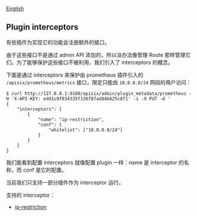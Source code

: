 <!--
#
# Licensed to the Apache Software Foundation (ASF) under one or more
# contributor license agreements.  See the NOTICE file distributed with
# this work for additional information regarding copyright ownership.
# The ASF licenses this file to You under the Apache License, Version 2.0
# (the "License"); you may not use this file except in compliance with
# the License.  You may obtain a copy of the License at
#
#     http://www.apache.org/licenses/LICENSE-2.0
#
# Unless required by applicable law or agreed to in writing, software
# distributed under the License is distributed on an "AS IS" BASIS,
# WITHOUT WARRANTIES OR CONDITIONS OF ANY KIND, either express or implied.
# See the License for the specific language governing permissions and
# limitations under the License.
#
-->

[English](../plugin-interceptors.md)

## Plugin interceptors

有些插件为实现它的功能会注册额外的接口。

由于这些接口不是通过 admin API 添加的，所以没办法像管理 Route 那样管理它们。为了能够保护这些接口不被利用，我们引入了 interceptors 的概念。

下面是通过 interceptors 来保护由 prometheus 插件引入的 `/apisix/prometheus/metrics` 接口，限定只能由 `10.0.0.0/24` 网段的用户访问：

```shell
$ curl http://127.0.0.1:9180/apisix/admin/plugin_metadata/prometheus -H 'X-API-KEY: edd1c9f034335f136f87ad84b625c8f1' -i -X PUT -d '
{
    "interceptors": [
        {
            "name": "ip-restriction",
            "conf": {
                "whitelist": ["10.0.0.0/24"]
            }
        }
    ]
}
```

我们能看到配置 interceptors 就像配置 plugin 一样：name 是 interceptor 的名称，而 conf 是它的配置。

当前我们只支持一部分插件作为 interceptor 运行。

支持的 interceptor：

* [ip-restriction](./plugins/ip-restriction.md)
